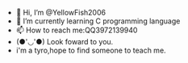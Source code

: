 - 👋 Hi, I’m @YellowFish2006
- 🌱 I’m currently learning C programming language
- 📫 How to reach me:QQ3972139940
- (●'◡'●) Look foward to you.
- i'm a tyro,hope to find someone to teach me.

